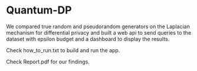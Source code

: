 # Quantum-DP

We compared true random and pseudorandom generators on the Laplacian mechanism for differential privacy and built a web api to send queries to the dataset with epsilon budget and a dashboard to display the results.

Check how_to_run.txt to build and run the app.

Check Report.pdf for our findings.
